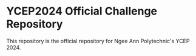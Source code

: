 # YCEP2024 Official Challenge Repository

This repository is the official repository for Ngee Ann Polytechnic's YCEP 2024.